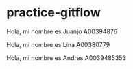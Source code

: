 # practice-gitflow
Hola, mi nombre es Juanjo A00394876

Hola, mi nombre es Lina A00380779

Hola, mi nombre es Andres A0039485353
